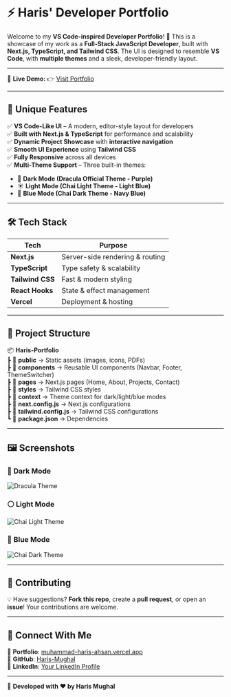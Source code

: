 # ⚡ Haris' Developer Portfolio  

Welcome to my **VS Code-inspired Developer Portfolio**! 🚀 This is a showcase of my work as a **Full-Stack JavaScript Developer**, built with **Next.js, TypeScript, and Tailwind CSS**. The UI is designed to resemble **VS Code**, with **multiple themes** and a sleek, developer-friendly layout.  

---

📍 **Live Demo:** 👉 [Visit Portfolio](https://muhammad-haris-ahsan.vercel.app/)  

---

## 🎨 **Unique Features**  

✅ **VS Code-Like UI** – A modern, editor-style layout for developers  
✅ **Built with Next.js & TypeScript** for performance and scalability  
✅ **Dynamic Project Showcase** with **interactive navigation**  
✅ **Smooth UI Experience** using **Tailwind CSS**  
✅ **Fully Responsive** across all devices  
✅ **Multi-Theme Support** – Three built-in themes:  
   - 🌙 **Dark Mode (Dracula Official Theme - Purple)**  
   - ☀️ **Light Mode (Chai Light Theme - Light Blue)**  
   - 🔵 **Blue Mode (Chai Dark Theme - Navy Blue)** 

---

## 🛠 **Tech Stack**  

| Tech       | Purpose                     |
|------------|-----------------------------|
| **Next.js** | Server-side rendering & routing |
| **TypeScript** | Type safety & scalability |
| **Tailwind CSS** | Fast & modern styling |
| **React Hooks** | State & effect management |
| **Vercel** | Deployment & hosting |

---

## 📂 **Project Structure**  

📦 **Haris-Portfolio**  
┣ 📂 **public** → Static assets (images, icons, PDFs)  
┣ 📂 **components** → Reusable UI components (Navbar, Footer, ThemeSwitcher)  
┣ 📂 **pages** → Next.js pages (Home, About, Projects, Contact)  
┣ 📂 **styles** → Tailwind CSS styles  
┣ 📂 **context** → Theme context for dark/light/blue modes  
┣ 📜 **next.config.js** → Next.js configurations  
┣ 📜 **tailwind.config.js** → Tailwind CSS configurations  
┗ 📜 **package.json** → Dependencies  

---

## 🖼 Screenshots  

### 🧛 **Dark Mode**  
![Dracula Theme](https://github.com/user-attachments/assets/ebfffe8e-7ad7-42b0-9eb2-45622102e54f)  

### ⚪ **Light Mode**  
![Chai Light Theme](https://github.com/user-attachments/assets/59c8943f-9529-409a-991a-32625c7d0f06)  

### 🔵 **Blue Mode**  
![Chai Dark Theme](https://github.com/user-attachments/assets/d4386279-9dfd-41a2-a757-70ba008c9d86)  


---
## 🤝 Contributing

💡 Have suggestions? **Fork this repo**, create a **pull request**, or open an **issue**! Your contributions are welcome.

---

## 🎯 Connect With Me

💼 **Portfolio**: [muhammad-haris-ahsan.vercel.app](https://muhammad-haris-ahsan.vercel.app/)  
📂 **GitHub**: [Haris-Mughal](https://github.com/Haris-Mughal)  
💬 **LinkedIn**: [Your LinkedIn Profile](https://www.linkedin.com/in/iamharisahsan)  

---

🚀 **Developed with ❤️ by Haris Mughal**



<!-- VITE_CV_PATH="/public/haris-developer-cv.pdf"
RESEND_API_KEY="re_PQKB7h6M_2sDgMv2dn9EUQrbP75gHhyPv" -->
